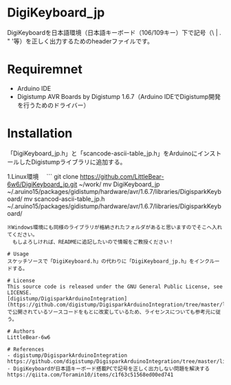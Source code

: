 # DigiKeyboard_jp
DigiKeyboardを日本語環境（日本語キーボード（106/109キー）下で記号（\ | . "  '等）を正しく出力するためのheaderファイルです。

# Requiremnet
 - Arduino IDE
 - Digistump AVR Boards by Digistump 1.6.7（Arduino IDEでDigistump開発を行うためのドライバー）

# Installation
 「DigiKeyboard_jp.h」と「scancode-ascii-table_jp.h」をArduinoにインストールしたDigistumpライブラリに追加する。

 1.Linux環境
 　```
   git clone https://github.com/LittleBear-6w6/DigiKeyboard_jp.git ~/work/
   mv DigiKeyboard_jp ~/.aruino15/packages/gidistump/hardware/avr/1.6.7/libraries/DigisparkKeyboard/
   mv scancod-ascii-table_jp.h ~/.aruino15/packages/gidistump/hardware/avr/1.6.7/libraries/DigisparkKeyboard/
   ```
 ※Windows環境にも同様のライブラリが格納されたフォルダがあると思いますのでそこへ入れてください。
 　もしよろしければ、READMEに追記したいので情報をご教授ください！

# Usage
 スケッチソースで「DigiKeyboard.h」の代わりに「DigiKeyboard_jp.h」をインクルードする。

# License
  This source code is released under the GNU General Public License, see LICENSE.
  [digistump/DigisparkArduinoIntegration](https://github.com/digistump/DigisparkArduinoIntegration/tree/master/libraries/DigisparkKeyboard)で公開されているソースコードをもとに改変しているため、ライセンスについても参考元に従う。

# Authors
 LittleBear-6w6

# References
 - digistump/DigisparkArduinoIntegration https://github.com/digistump/DigisparkArduinoIntegration/tree/master/libraries/DigisparkKeyboard
 - DigiKeyboardが日本語キーボード搭載PCで記号を正しく出力しない問題を解決する https://qiita.com/Toramin10/items/c1f63c51568ed00ed741
